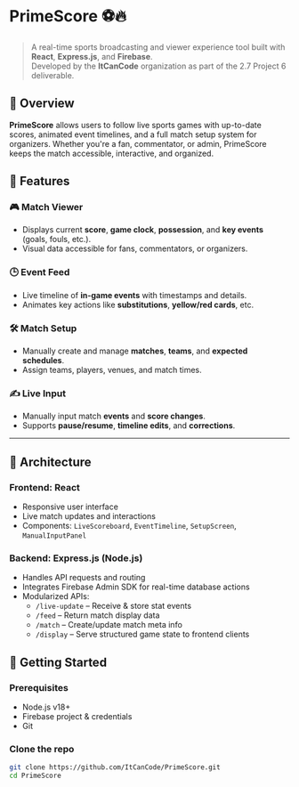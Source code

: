 # PrimeScore ⚽🔥

> A real-time sports broadcasting and viewer experience tool built with **React**, **Express.js**, and **Firebase**.  
> Developed by the **ItCanCode** organization as part of the 2.7 Project 6 deliverable.

## 📸 Overview

**PrimeScore** allows users to follow live sports games with up-to-date scores, animated event timelines, and a full match setup system for organizers. Whether you're a fan, commentator, or admin, PrimeScore keeps the match accessible, interactive, and organized.

## 🚀 Features

### 🎮 Match Viewer
- Displays current **score**, **game clock**, **possession**, and **key events** (goals, fouls, etc.).
- Visual data accessible for fans, commentators, or organizers.

### 🕒 Event Feed
- Live timeline of **in-game events** with timestamps and details.
- Animates key actions like **substitutions**, **yellow/red cards**, etc.

### 🛠 Match Setup
- Manually create and manage **matches**, **teams**, and **expected schedules**.
- Assign teams, players, venues, and match times.

### ✍️ Live Input
- Manually input match **events** and **score changes**.
- Supports **pause/resume**, **timeline edits**, and **corrections**.

---

## 🧩 Architecture

### Frontend: **React**
- Responsive user interface
- Live match updates and interactions
- Components: `LiveScoreboard`, `EventTimeline`, `SetupScreen`, `ManualInputPanel`

### Backend: **Express.js (Node.js)**
- Handles API requests and routing
- Integrates Firebase Admin SDK for real-time database actions
- Modularized APIs:
  - `/live-update` – Receive & store stat events
  - `/feed` – Return match display data
  - `/match` – Create/update match meta info
  - `/display` – Serve structured game state to frontend clients
## 🔧 Getting Started

### Prerequisites
- Node.js v18+
- Firebase project & credentials
- Git

### Clone the repo
```bash
git clone https://github.com/ItCanCode/PrimeScore.git
cd PrimeScore
